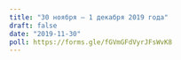 ```yaml
---
title: "30 ноября — 1 декабря 2019 года"
draft: false
date: "2019-11-30"
poll: https://forms.gle/fGVmGFdVyrJFsWvK8
---
```


